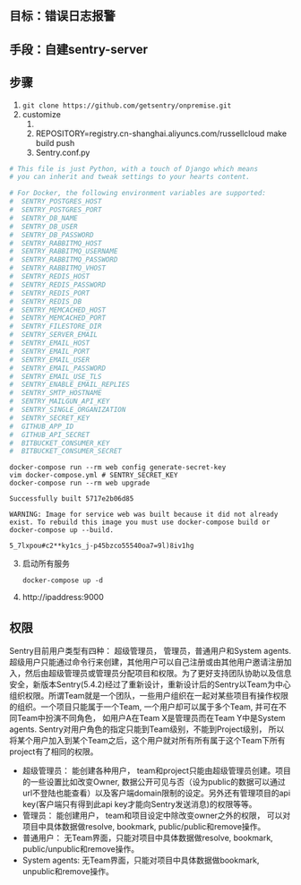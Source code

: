 ## 目标：错误日志报警

## 手段：自建sentry-server

## 步骤

1. `git clone https://github.com/getsentry/onpremise.git`
2. customize
   1. ​
   2. REPOSITORY=registry.cn-shanghai.aliyuncs.com/russellcloud make build push
   3. Sentry.conf.py

```python
# This file is just Python, with a touch of Django which means
# you can inherit and tweak settings to your hearts content.

# For Docker, the following environment variables are supported:
#  SENTRY_POSTGRES_HOST
#  SENTRY_POSTGRES_PORT
#  SENTRY_DB_NAME
#  SENTRY_DB_USER
#  SENTRY_DB_PASSWORD
#  SENTRY_RABBITMQ_HOST
#  SENTRY_RABBITMQ_USERNAME
#  SENTRY_RABBITMQ_PASSWORD
#  SENTRY_RABBITMQ_VHOST
#  SENTRY_REDIS_HOST
#  SENTRY_REDIS_PASSWORD
#  SENTRY_REDIS_PORT
#  SENTRY_REDIS_DB
#  SENTRY_MEMCACHED_HOST
#  SENTRY_MEMCACHED_PORT
#  SENTRY_FILESTORE_DIR
#  SENTRY_SERVER_EMAIL
#  SENTRY_EMAIL_HOST
#  SENTRY_EMAIL_PORT
#  SENTRY_EMAIL_USER
#  SENTRY_EMAIL_PASSWORD
#  SENTRY_EMAIL_USE_TLS
#  SENTRY_ENABLE_EMAIL_REPLIES
#  SENTRY_SMTP_HOSTNAME
#  SENTRY_MAILGUN_API_KEY
#  SENTRY_SINGLE_ORGANIZATION
#  SENTRY_SECRET_KEY
#  GITHUB_APP_ID
#  GITHUB_API_SECRET
#  BITBUCKET_CONSUMER_KEY
#  BITBUCKET_CONSUMER_SECRET
```

```
docker-compose run --rm web config generate-secret-key
vim docker-compose.yml # SENTRY_SECRET_KEY
docker-compose run --rm web upgrade
```

```
Successfully built 5717e2b06d85

WARNING: Image for service web was built because it did not already exist. To rebuild this image you must use docker-compose build or docker-compose up --build.

5_7lxpou#c2**ky1cs_j-p45bzco55540oa7=9l)8iv1hg
```



3. 启动所有服务

   `docker-compose up -d`

4. http://ipaddress:9000



## 权限

  Sentry目前用户类型有四种： 超级管理员， 管理员，普通用户和System agents. 超级用户只能通过命令行来创建，其他用户可以自己注册或由其他用户邀请注册加入，然后由超级管理员或管理员分配项目和权限。为了更好支持团队协助以及信息安全，新版本Sentry(5.4.2)经过了重新设计，重新设计后的Sentry以Team为中心组织权限。所谓Team就是一个团队，一些用户组织在一起对某些项目有操作权限的组织。一个项目只能属于一个Team, 一个用户却可以属于多个Team, 并可在不同Team中扮演不同角色， 如用户A在Team X是管理员而在Team Y中是System agents. Sentry对用户角色的指定只能到Team级别，不能到Project级别， 所以将某个用户加入到某个Team之后，这个用户就对所有所有属于这个Team下所有project有了相同的权限。

- 超级管理员： 能创建各种用户， team和project只能由超级管理员创建。项目的一些设置比如改变Owner, 数据公开可见与否（设为public的数据可以通过url不登陆也能查看）以及客户端domain限制的设定。另外还有管理项目的api key(客户端只有得到此api key才能向Sentry发送消息)的权限等等。
- 管理员： 能创建用户， team和项目设定中除改变owner之外的权限， 可以对项目中具体数据做resolve, bookmark, public/public和remove操作。
- 普通用户： 无Team界面，只能对项目中具体数据做resolve, bookmark, public/unpublic和remove操作。
- System agents: 无Team界面，只能对项目中具体数据做bookmark, unpublic和remove操作。